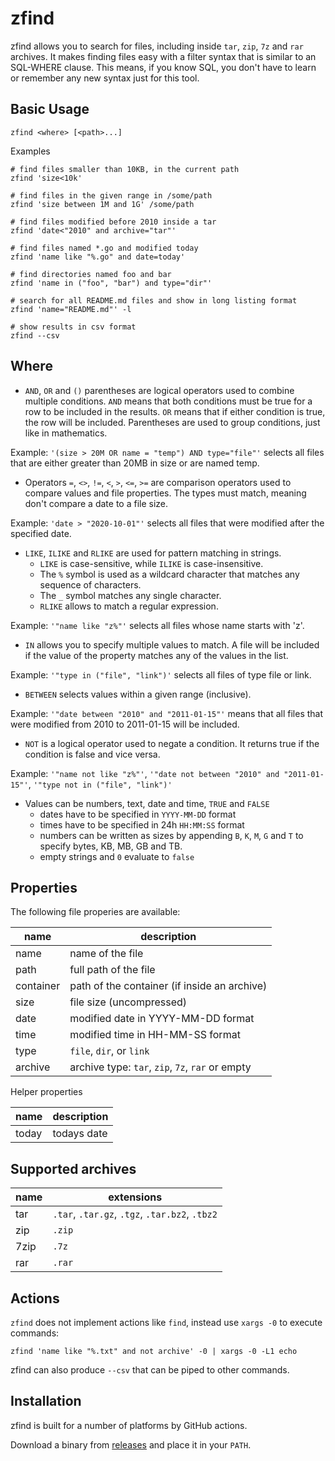 
# zfind

zfind allows you to search for files, including inside `tar`, `zip`, `7z` and `rar` archives. It makes finding files easy with a filter syntax that is similar to an SQL-WHERE clause. This means, if you know SQL, you don't have to learn or remember any new syntax just for this tool.

## Basic Usage

```
zfind <where> [<path>...]
```

Examples

```
# find files smaller than 10KB, in the current path
zfind 'size<10k'

# find files in the given range in /some/path
zfind 'size between 1M and 1G' /some/path

# find files modified before 2010 inside a tar
zfind 'date<"2010" and archive="tar"'

# find files named *.go and modified today
zfind 'name like "%.go" and date=today'

# find directories named foo and bar
zfind 'name in ("foo", "bar") and type="dir"'

# search for all README.md files and show in long listing format
zfind 'name="README.md"' -l

# show results in csv format
zfind --csv
```

## Where

- `AND`, `OR` and `()` parentheses are logical operators used to combine multiple conditions. `AND` means that both conditions must be true for a row to be included in the results. `OR` means that if either condition is true, the row will be included. Parentheses are used to group conditions, just like in mathematics.

Example: `'(size > 20M OR name = "temp") AND type="file"'` selects all files that are either greater than 20MB in size or are named temp.

- Operators `=`, `<>`, `!=`, `<`, `>`, `<=`, `>=` are comparison operators used to compare values and file properties. The types must match, meaning don't compare a date to a file size.

Example: `'date > "2020-10-01"'` selects all files that were modified after the specified date.

- `LIKE`, `ILIKE` and `RLIKE` are used for pattern matching in strings.
  - `LIKE` is case-sensitive, while `ILIKE` is case-insensitive.
  - The `%` symbol is used as a wildcard character that matches any sequence of characters.
  - The `_` symbol matches any single character.
  - `RLIKE` allows to match a regular expression.

Example: `'"name like "z%"'` selects all files whose name starts with 'z'.

- `IN` allows you to specify multiple values to match. A file will be included if the value of the property matches any of the values in the list.

Example: `'"type in ("file", "link")'` selects all files of type file or link.

- `BETWEEN` selects values within a given range (inclusive).

Example: `'"date between "2010" and "2011-01-15"'` means that all files that were modified from 2010 to 2011-01-15 will be included.

- `NOT` is a logical operator used to negate a condition. It returns true if the condition is false and vice versa.

Example: `'"name not like "z%"'`, `'"date not between "2010" and "2011-01-15"'`, `'"type not in ("file", "link")'`

- Values can be numbers, text, date and time, `TRUE` and `FALSE`
  - dates have to be specified in `YYYY-MM-DD` format
  - times have to be specified in 24h `HH:MM:SS` format
  - numbers can be written as sizes by appending `B`, `K`, `M`, `G` and `T` to specify bytes, KB, MB, GB and TB.
  - empty strings and `0` evaluate to `false`


## Properties

The following file properies are available:

| name        | description                                                    |
|-------------|----------------------------------------------------------------|
| name        | name of the file                                               |
| path        | full path of the file                                          |
| container   | path of the container (if inside an archive)                   |
| size        | file size (uncompressed)                                       |
| date        | modified date in YYYY-MM-DD format                             |
| time        | modified time in HH-MM-SS format                               |
| type        | `file`, `dir`, or `link`                                       |
| archive     | archive type: `tar`, `zip`, `7z`, `rar` or empty               |

Helper properties

| name        | description                                                    |
|-------------|----------------------------------------------------------------|
| today       | todays date                                                    |


## Supported archives

| name        | extensions                                                     |
|-------------|----------------------------------------------------------------|
| tar         | `.tar`, `.tar.gz`, `.tgz`, `.tar.bz2`, `.tbz2`                 |
| zip         | `.zip`                                                         |
| 7zip        | `.7z`                                                          |
| rar         | `.rar`                                                         |


## Actions

`zfind` does not implement actions like `find`, instead use `xargs -0` to execute commands:

```
zfind 'name like "%.txt" and not archive' -0 | xargs -0 -L1 echo
```

zfind can also produce `--csv` that can be piped to other commands.


## Installation

zfind is built for a number of platforms by GitHub actions.

Download a binary from [releases](https://github.com/laktak/zfind/releases) and place it in your `PATH`.

